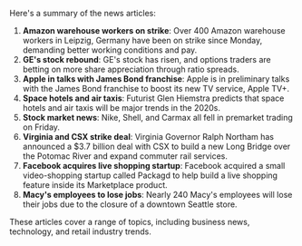 Here's a summary of the news articles:

1. **Amazon warehouse workers on strike**: Over 400 Amazon warehouse workers in Leipzig, Germany have been on strike since Monday, demanding better working conditions and pay.
2. **GE's stock rebound**: GE's stock has risen, and options traders are betting on more share appreciation through ratio spreads.
3. **Apple in talks with James Bond franchise**: Apple is in preliminary talks with the James Bond franchise to boost its new TV service, Apple TV+.
4. **Space hotels and air taxis**: Futurist Glen Hiemstra predicts that space hotels and air taxis will be major trends in the 2020s.
5. **Stock market news**: Nike, Shell, and Carmax all fell in premarket trading on Friday.
6. **Virginia and CSX strike deal**: Virginia Governor Ralph Northam has announced a $3.7 billion deal with CSX to build a new Long Bridge over the Potomac River and expand commuter rail services.
7. **Facebook acquires live shopping startup**: Facebook acquired a small video-shopping startup called Packagd to help build a live shopping feature inside its Marketplace product.
8. **Macy's employees to lose jobs**: Nearly 240 Macy's employees will lose their jobs due to the closure of a downtown Seattle store.

These articles cover a range of topics, including business news, technology, and retail industry trends.